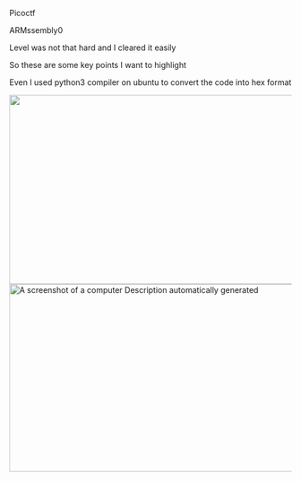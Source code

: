 Picoctf

ARMssembly0

Level was not that hard and I cleared it easily

So these are some key points I want to highlight

Even I used python3 compiler on ubuntu to convert the code into hex
format

<img src="media/image1.png" style="width:6.26806in;height:3.52569in" />

<img src="media/image2.png" style="width:5.92771in;height:3.48333in" alt="A screenshot of a computer Description automatically generated" />

